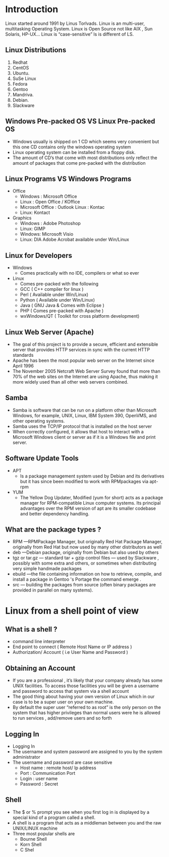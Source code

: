 # Introduction 

Linux  started  around  1991  by  Linus  Torlvads. 
Linux  is  an  multi-user, multitasking  Operating  System. 
Linux  is  Open  Source  not like  AIX , Sun  Solaris, HP-UX... 
Linux  is  “case-sensitive” ls  is  different of LS. 

## Linux Distributions
1. Redhat  
2. CentOS 
3. Ubuntu. 
4. SuSe Linux 
5. Fedora 
6. Gentoo 
7. Mandriva. 
8. Debian. 
9. Slackware 


## Windows Pre-packed OS VS Linux Pre-packed OS 

- Windows usually is shipped on 1 CD which seems very convenient but this one CD contains only the windows operating system
- Linux operating system can be installed from a floppy disk.
- The amount of CD’s that come with most distributions only reflect the amount of packages that come pre-packed with the distribution


## Linux Programs VS Windows Programs

- Office 
  - Windows : Microsoft Office 
  - Linux : Open Office / KOffice 
  - Microsoft Office : Outlook Linux : Kontac
  - Linux: Kontact
- Graphics 
  - Windows : Adobe Photoshop 
  - Linux: GIMP 
  - Windows: Microsoft Visio 
  - Linux: DIA Adobe Acrobat available under Win/Linux


## Linux for Developers 
- Windows 
  - Comes practically with no IDE, compilers or what so ever 
- Linux 
  - Comes pre-packed with the following
  - GCC ( C++ compiler for linux ) 
  - Perl ( Available under Win/Linux) 
  - Python ( Available under Win/Linux) 
  - Java ( GNU Java & Comes with Eclipse ) 
  - PHP ( Comes pre-packed with Apache ) 
  - wxWindows/QT ( Toolkit for cross platform development)


## Linux Web Server (Apache)
- The goal of this project is to provide a secure, efficient and extensible server that provides HTTP services in sync with the current HTTP standards
- Apache has been the most popular web server on the Internet since April 1996 
- The November 2005 Netcraft Web Server Survey found that more than 70% of the web sites on the Internet are using Apache, thus making it more widely used than all other web servers combined. 


## Samba
- Samba is software that can be run on a platform other than Microsoft Windows, for example, UNIX, Linux, IBM System 390, OpenVMS, and other operating systems.
- Samba uses the TCP/IP protocol that is installed on the host server
- When correctly configured, it allows that host to interact with a Microsoft Windows client or server as if it is a Windows file and print server.


## Software Update Tools 
- APT 
  - Is a package management system used by Debian and its derivatives but it has since been modified to work with RPMpackages via apt-rpm 
- YUM 
  - The Yellow Dog Updater, Modified (yum for short) acts as a package manager for RPM-compatible Linux computer systems. Its principal advantages over the RPM version of apt are its smaller codebase and better dependency handling.


## What are the package types ?
- RPM —RPMPackage Manager, but originally Red Hat Package Manager, originally from Red Hat but now used by many other distributors as well 
- deb —Debian package, originally from Debian but also used by others 
- tgz or tar.gz — standard tar + gzip control files — used by Slackware , possibly with some extra and others, or sometimes when distributing very simple handmade packages
- ebuild —the file containing information on how to retrieve, compile, and install a package in Gentoo 's Portage the command emerge . 
- src — building the packages from source (often binary packages are provided in parallel on many systems). 


# Linux from a shell point of view
## What is a shell ?
- command line interpreter
- End point to connect ( Remote Host Name or IP address )
- Authorization/ Account ( i.e User Name and Password )
  
##  Obtaining an Account
- If you are a professional , it’s likely that your company already has some UNIX facilities. To access those facilities you will be given a username and password to access that system via a shell account
- The good thing about having your own version of Linux which in our case is to be a super user on your own machine. 
- By default the super user “referred to as root” is the only person on the system that has higher privileges than normal users were he is allowed to run services , add/remove users and so forth

## Logging In
- Logging In
- The username and system password are assigned to you by the system administrator
- The username and password are case sensitive
  - Host name : remote host/ Ip address 
  - Port : Communication Port
  - Login : user name
  - Password : Secret 

## Shell 
- The $ or % prompt you see when you first log in is displayed by a special kind of a program called a shell. 
- A shell is a program that acts as a middleman between you and the raw UNIX/LINUX machine
- Three most popular shells are 
  - Bourne Shell 
  - Korn Shell 
  - C Shel